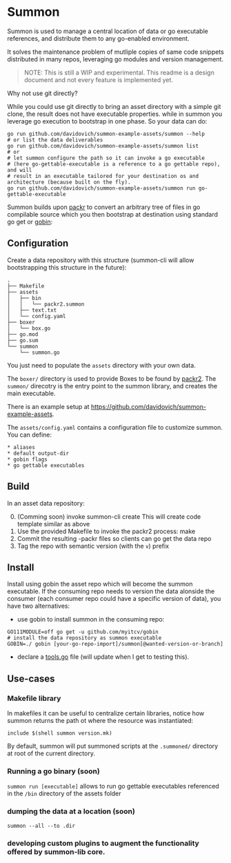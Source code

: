 Summon
======

Summon is used to manage a central location of data or
go executable references, and distribute them to any go-enabled environment.

It solves the maintenance problem of mutliple copies of same
code snippets distributed in many repos, leveraging go modules and version
management.

> NOTE: This is still a WIP and experimental. This readme is a design document and
not every feature is implemented yet.

Why not use git directly? 

While you could use git directly to bring an asset directory with a simple git clone, the result does not have executable properties.
while in summon you leverage go execution to bootstrap in one phase. So your data can do: 

```
go run github.com/davidovich/summon-example-assets/summon --help
# or list the data deliverables
go run github.com/davidovich/summon-example-assets/summon list
# or
# let summon configure the path so it can invoke a go executable 
# (here go-gettable-executable is a reference to a go gettable repo), and will
# result in an executable tailored for your destination os and architecture (because built on the fly).
go run github.com/davidovich/summon-example-assets/summon run go-gettable-executable
```

Summon builds upon [packr](https://github.com/gobuffalo/packr/tree/master/v2) to convert an arbitrary tree of files in go compilable source
which you then bootstrap at destination using standard go get or [gobin](https://github.com/myitcv/gobin):

Configuration
-------------

Create a data repository with this structure (summon-cli will allow bootstrapping this structure in the future):

```
.
├── Makefile
├── assets
│   ├── bin
│   │   └── packr2.summon
│   ├── text.txt
│   └── config.yaml
├── boxer
│   └── box.go
├── go.mod
├── go.sum
└── summon
    └── summon.go
```

You just need to populate the `assets` directory with your own data.

The `boxer/` directory is used to provide Boxes to be found by [packr2](https://github.com/gobuffalo/packr/tree/master/v2).
The `summon/` direcotry is the entry point to the summon library, and creates the main executable.

There is an example setup at https://github.com/davidovich/summon-example-assets.

The `assets/config.yaml` contains a configuration file to customize summon. You can define:

    * aliases
    * default output-dir
    * gobin flags
    * go gettable executables

Build
-----

In an asset data repository:

0) (Comming soon) invoke summon-cli create
    This will create code template similar as above
1) Use the provided Makefile to invoke the packr2 process: make
2) Commit the resulting -packr files so clients can go get the data repo
3) Tag the repo with semantic version (with the `v`) prefix

Install
-------

Install using gobin the asset repo which will become the summon executable.
If the consuming repo needs to version the data alonside the consumer (each consumer repo could have a specific version of data),
you have two alternatives:

* use gobin to install summon in the consuming repo:

```
GO111MODULE=off go get -u github.com/myitcv/gobin
# install the data repository as summon executable
GOBIN=./ gobin [your-go-repo-import]/summon[@wanted-version-or-branch]
```

* declare a [tools.go](https://github.com/golang/go/wiki/Modules#how-can-i-track-tool-dependencies-for-a-module) file (will update when I get to testing this).

Use-cases
---------

### Makefile library

In makefiles it can be useful to centralize certain libraries, notice how
summon returns the path ot where the resource was instantiated:

```
include $(shell summon version.mk)
```

By default, summon will put summoned scripts at the `.summoned/` directory at root of the current directory.

### Running a go binary (soon)

`summon run [executable]` allows to run go gettable executables referenced in the `/bin` directory of the assets folder

### dumping the data at a location (soon)

```
summon --all --to .dir
```

### developing custom plugins to augment the functionality offered by summon-lib core.
